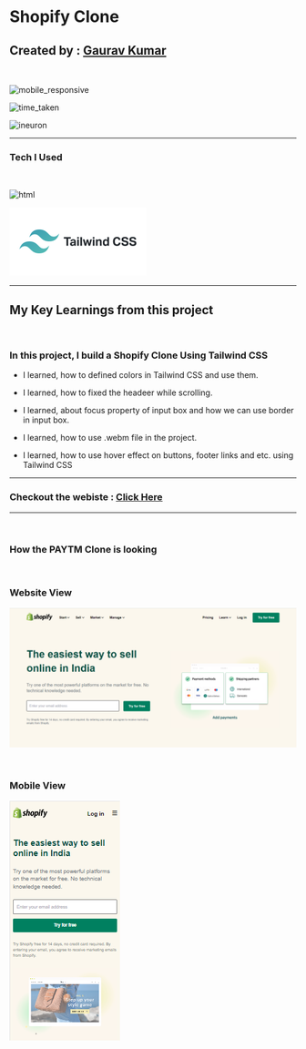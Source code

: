# Shopify Clone

##  Created by : [Gaurav Kumar](https://the-gaurav-portfolio.netlify.app/)

</br>

![mobile_responsive](https://img.shields.io/badge/Mobile%20Responsive-Yes-yellowgreen)


![time_taken](https://img.shields.io/badge/Time%20Taken-22%20hours-red)

![ineuron](https://img.shields.io/badge/Ineuron-Javascript%20Full%20Stack%20Web%20Developer%20Bootcamp-orange)

***

### Tech I Used
<br>

![html](https://camo.githubusercontent.com/5bcb7cda967deb354d2abb58d21c13144d67ddbb706201f1541de2ffd4e2f46b/68747470733a2f2f696d672e736869656c64732e696f2f62616467652f68746d6c2d3336373041303f7374796c653d666f722d7468652d6261646765266c6f676f3d68746d6c35266c6f676f436f6c6f723d7768697465)

![css](./assets/screenshots/tailwind-logo.svg)

***

## My Key Learnings from this project

<br>

### In this project, I build a Shopify Clone Using Tailwind CSS

- I learned, how to defined colors in Tailwind CSS and use them.

- I learned, how to fixed the headeer while scrolling.

- I learned, about focus property of input box and how we can use border in input box.

- I learned, how to use .webm file in the project.

- I learned, how to use hover effect on buttons, footer links and etc. using Tailwind CSS


***

### Checkout the webiste : [Click Here](https://the-paytm.netlify.app/)

***
<br>

### How the PAYTM Clone is looking

<br>

### Website View

![website_view](./assets/screenshots/screenshot-1.png)

</br>

### Mobile View

![mobile_view](./assets/screenshots/screenshot-5.png)

</br>
